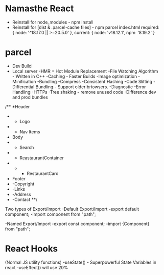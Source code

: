 # Namasthe React
- Reinstall for node_modules - npm install
- Reinstall for [dist & .parcel-cache files] - npm parcel index.html
  required: { node: '^18.17.0 || >=20.5.0' },
  current: { node: 'v18.12.1', npm: '8.19.2' }
# parcel

- Dev Build
- Local server
  -HMR = Hot Module Replacement
  -File Watching Algorithm - Written in C++
  -Caching - Faster Builds
  -Image optimization
  -Minification
  -Bundling
  -Compress
  -Consistent Hashing
  -Code Slitting
  -Differential Bundling - Support older brtowsers.
  -Diagnostic
  -Error Handling
  -HTTPs
  -Tree shaking - remove unused code
  -Difference dev and prod bundles

/\*\*
\*Header

- - Logo
- - Nav Items
- Body
- - Search
- - ReastaurantContainer
- - - RestaurantCard
- Footer
- -Copyright
- -Links
- -Address
- -Contact
  \*\*/

Two types of Export/Import
-Default Export/Import
-export default component;
-import component from "path";

-Named Export/Import
-export const component;
-import {Component} from "path";


# React Hooks
(Normal JS utility functions)
-useState()  -  Superpowerful State Variables in react
-useEffect()   will use 20%
